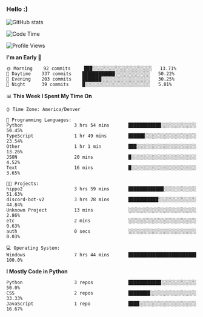 ### Hello :)

![GitHub stats](https://github-readme-stats.vercel.app/api?username=neverabsolute&count_private=true&include_all_commits=true&bg_color=0D1117&text_color=F3F3F3&title_color=E1E1E1)

<!--START_SECTION:waka-->
![Code Time](http://img.shields.io/badge/Code%20Time-517%20hrs%2023%20mins-blue)

![Profile Views](http://img.shields.io/badge/Profile%20Views-9-blue)

**I'm an Early 🐤** 

```text
🌞 Morning    92 commits     ███░░░░░░░░░░░░░░░░░░░░░░   13.71% 
🌆 Daytime    337 commits    ████████████░░░░░░░░░░░░░   50.22% 
🌃 Evening    203 commits    ███████░░░░░░░░░░░░░░░░░░   30.25% 
🌙 Night      39 commits     █░░░░░░░░░░░░░░░░░░░░░░░░   5.81%

```


📊 **This Week I Spent My Time On** 

```text
⌚︎ Time Zone: America/Denver

💬 Programming Languages: 
Python                   3 hrs 54 mins       ████████████░░░░░░░░░░░░░   50.45% 
TypeScript               1 hr 49 mins        ██████░░░░░░░░░░░░░░░░░░░   23.54% 
Other                    1 hr 1 min          ███░░░░░░░░░░░░░░░░░░░░░░   13.26% 
JSON                     20 mins             █░░░░░░░░░░░░░░░░░░░░░░░░   4.52% 
Text                     16 mins             █░░░░░░░░░░░░░░░░░░░░░░░░   3.65%

🐱‍💻 Projects: 
hippo2                   3 hrs 59 mins       █████████████░░░░░░░░░░░░   51.63% 
discord-bot-v2           3 hrs 28 mins       ███████████░░░░░░░░░░░░░░   44.84% 
Unknown Project          13 mins             ░░░░░░░░░░░░░░░░░░░░░░░░░   2.86% 
etc                      2 mins              ░░░░░░░░░░░░░░░░░░░░░░░░░   0.63% 
auth                     0 secs              ░░░░░░░░░░░░░░░░░░░░░░░░░   0.03%

💻 Operating System: 
Windows                  7 hrs 44 mins       █████████████████████████   100.0%

```

**I Mostly Code in Python** 

```text
Python                   3 repos             ████████████░░░░░░░░░░░░░   50.0% 
CSS                      2 repos             ████████░░░░░░░░░░░░░░░░░   33.33% 
JavaScript               1 repo              ████░░░░░░░░░░░░░░░░░░░░░   16.67%

```



<!--END_SECTION:waka-->
